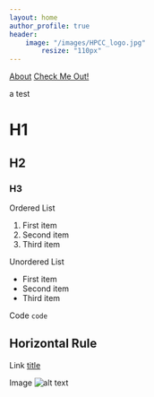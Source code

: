 ```yaml
---
layout: home
author_profile: true
header:
	image: "/images/HPCC_logo.jpg"
		resize: "110px"
---
```

[About](_Pages/About.md)
[Check Me Out!](CheckThis.md)

a test

# H1
## H2
### H3

Ordered List
1. First item
2. Second item
3. Third item

Unordered List
- First item
- Second item
- Third item

Code
`code`

Horizontal Rule
---

Link
[title](https://www.example.com)

Image
![alt text](/DataLakeTechnology/images/taking-a-shower.jpg)
